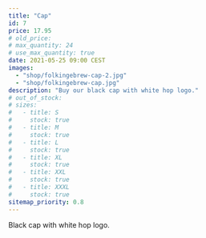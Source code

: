 ```yaml
---
title: "Cap"
id: 7
price: 17.95
# old_price:
# max_quantity: 24
# use_max_quantity: true
date: 2021-05-25 09:00 CEST
images:
  - "shop/folkingebrew-cap-2.jpg"
  - "shop/folkingebrew-cap.jpg"
description: "Buy our black cap with white hop logo."
# out_of_stock:
# sizes:
#   - title: S
#     stock: true
#   - title: M
#     stock: true
#   - title: L
#     stock: true
#   - title: XL
#     stock: true
#   - title: XXL
#     stock: true
#   - title: XXXL
#     stock: true
sitemap_priority: 0.8
---
```


Black cap with white hop logo.
